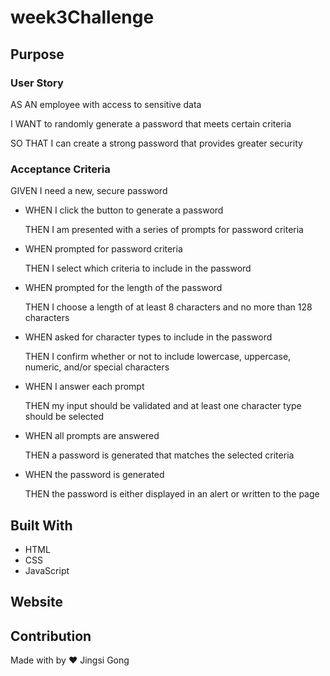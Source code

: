 # **week3Challenge**

## **Purpose**

### **User Story**

AS AN employee with access to sensitive data

I WANT to randomly generate a password that meets certain criteria

SO THAT I can create a strong password that provides greater security

### **Acceptance Criteria**

GIVEN I need a new, secure password

* WHEN I click the button to generate a password

    THEN I am presented with a series of prompts for password criteria
* WHEN prompted for password criteria

    THEN I select which criteria to include in the password
* WHEN prompted for the length of the password

    THEN I choose a length of at least 8 characters and no more than 128 characters
* WHEN asked for character types to include in the password

    THEN I confirm whether or not to include lowercase, uppercase, numeric, and/or special characters
* WHEN I answer each prompt

    THEN my input should be validated and at least one character type should be selected
* WHEN all prompts are answered

    THEN a password is generated that matches the selected criteria
* WHEN the password is generated

    THEN the password is either displayed in an alert or written to the page

## **Built With**
* HTML
* CSS
* JavaScript

## **Website**

## **Contribution** 

Made with by ❤️ Jingsi Gong

